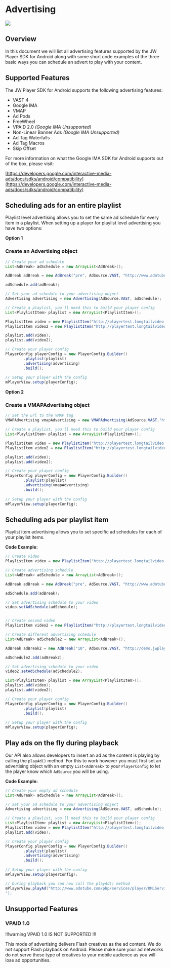 # Advertising

<img src="https://img.shields.io/badge/SDK-Android%20v3-0AAC29.svg?logo=android"> 

## Overview
In this document we will list all advertising features supported by the JW Player SDK for Android along with some short code examples of the three basic ways you can schedule an advert to play with your content.

## Supported Features
The JW Player SDK for Android supports the following advertising features:

* VAST 4
* Google IMA
* VMAP
* Ad Pods
* FreeWheel
* VPAID 2.0 *(Google IMA Unsupported)*
* Non-Linear Banner Ads *(Google IMA Unsupported)*
* Ad Tag Waterfalls 
* Ad Tag Macros 
* Skip Offset 

For more information on what the Google IMA SDK for Android supports out of the box, please visit:

[https://developers.google.com/interactive-media-ads/docs/sdks/android/compatibility](https://developers.google.com/interactive-media-ads/docs/sdks/android/compatibility)

## Scheduling ads for an entire playlist

Playlist level advertising allows you to set the same ad schedule for every item in a playlist. When setting up a player for playlist level advertising you have two options:

**Option 1**
### Create an Advertising object

```java
// Create your ad schedule
List<AdBreak> adSchedule = new ArrayList<AdBreak>();

AdBreak adBreak = new AdBreak("pre", AdSource.VAST, "http://www.adotube.com/php/services/player/OMLService.php?avpid=oRYYzvQ&platform_version=vast20&ad_type=linear&groupbypass=1&HTTP_REFERER=http://www.longtailvideo.com&video_identifier=longtailvideo.com,test");

adSchedule.add(adBreak);

// Set your ad schedule to your advertising object
Advertising advertising = new Advertising(AdSource.VAST, adSchedule);

// Create a playlist, you'll need this to build your player config
List<PlaylistItem> playlist = new ArrayList<PlaylistItem>();

PlaylistItem video = new PlaylistItem("http://playertest.longtailvideo.com/adaptive/bipbop/gear4/prog_index.m3u8");
PlaylistItem video2 = new PlaylistItem("http://playertest.longtailvideo.com/jwpromo/jwpromo.m3u8");

playlist.add(video);
playlist.add(video2);

// Create your player config
PlayerConfig playerConfig = new PlayerConfig.Builder()
        .playlist(playlist)
        .advertising(advertising)
        .build();
        
// Setup your player with the config
mPlayerView.setup(playerConfig);
```


**Option 2**

### Create a VMAPAdvertising object

```java
// Set the url to the VMAP tag
VMAPAdvertising vmapAdvertising = new VMAPAdvertising(AdSource.VAST,"https://playertest.longtailvideo.com/adtags/vmap2.xml");

// Create a playlist, you'll need this to build your player config
List<PlaylistItem> playlist = new ArrayList<PlaylistItem>();

PlaylistItem video = new PlaylistItem("http://playertest.longtailvideo.com/adaptive/bipbop/gear4/prog_index.m3u8");
PlaylistItem video2 = new PlaylistItem("http://playertest.longtailvideo.com/jwpromo/jwpromo.m3u8");

playlist.add(video);
playlist.add(video2);

// Create your player config
PlayerConfig playerConfig = new PlayerConfig.Builder()
        .playlist(playlist)
        .advertising(vmapAdvertising)
        .build();
        
// Setup your player with the config
mPlayerView.setup(playerConfig);
```

## Scheduling ads per playlist item

Playlist item advertising allows you to set specific ad schedules for each of your playlist items.

**Code Example:**

```java
// Create video
PlaylistItem video = new PlaylistItem("http://playertest.longtailvideo.com/adaptive/bipbop/gear4/prog_index.m3u8");

// Create advertising schedule
List<AdBreak> adSchedule = new ArrayList<AdBreak>();

AdBreak adBreak = new AdBreak("pre", AdSource.VAST, "http://www.adotube.com/php/services/player/OMLService.php?avpid=oRYYzvQ&platform_version=vast20&ad_type=linear&groupbypass=1&HTTP_REFERER=http://www.longtailvideo.com&video_identifier=longtailvideo.com,test");

adSchedule.add(adBreak);

// Set advertising schedule to your video
video.setAdSchedule(adSchedule);


// Create second video
PlaylistItem video2 = new PlaylistItem("http://playertest.longtailvideo.com/jwpromo/jwpromo.m3u8");

// Create different advertising schedule
List<AdBreak> adSchedule2 = new ArrayList<AdBreak>();

AdBreak adBreak2 = new AdBreak("10", AdSource.VAST, "http://demo.jwplayer.com/android/vast-tags/preroll.xml");

adSchedule2.add(adBreak2);

// Set advertising schedule to your video
video2.setAdSchedule(adSchedule2);

List<PlaylistItem> playlist = new ArrayList<PlaylistItem>();
playlist.add(video);
playlist.add(video2);

// Create your player config
PlayerConfig playerConfig = new PlayerConfig.Builder()
        .playlist(playlist)
        .build();
        
// Setup your player with the config
mPlayerView.setup(playerConfig);
```

## Play ads on the fly during playback
Our API also allows developers to insert an ad as the content is playing by calling the `playAd()` method. For this to work however you must first set an advertising object with an empty `List<AdBreak>` to your `PlayerConfig` to let the player know which `AdSource` you will be using.

**Code Example:**

```java
// Create your empty ad schedule
List<AdBreak> adSchedule = new ArrayList<AdBreak>();

// Set your ad schedule to your advertising object
Advertising advertising = new Advertising(AdSource.VAST, adSchedule);

// Create a playlist, you'll need this to build your player config
List<PlaylistItem> playlist = new ArrayList<PlaylistItem>();
PlaylistItem video = new PlaylistItem("http://playertest.longtailvideo.com/adaptive/bipbop/gear4/prog_index.m3u8");
playlist.add(video);

// Create your player config
PlayerConfig playerConfig = new PlayerConfig.Builder()
        .playlist(playlist)
        .advertising(advertising)
        .build();
        
// Setup your player with the config
mPlayerView.setup(playerConfig);

// During playback you can now call the playAd() method
mPlayerView.playAd("http://www.adotube.com/php/services/player/OMLService.php?avpid=oRYYzvQ&platform_version=vast20&ad_type=linear&groupbypass=1&HTTP_REFERER=http://www.longtailvideo.com&video_identifier=longtailvideo.com,test
");
```

## Unsupported Features

### VPAID 1.0
!!!warning
VPAID 1.0 IS NOT SUPPORTED
!!!

This mode of advertising delivers Flash creatives as the ad content. We do not support Flash playback on Android. Please make sure your ad networks do not serve these type of creatives to your mobile audience as you will lose ad opportunities.

